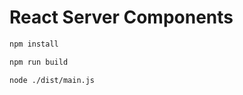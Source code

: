 # React Server Components

```sh
npm install
```

```sh
npm run build
```

```sh
node ./dist/main.js
```